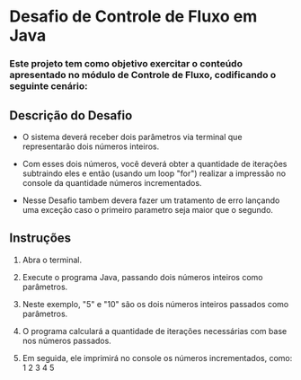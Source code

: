 # Desafio de Controle de Fluxo em Java
### Este projeto tem como objetivo exercitar o conteúdo apresentado no módulo de Controle de Fluxo, codificando o seguinte cenário:

## Descrição do Desafio
* O sistema deverá receber dois parâmetros via terminal que representarão dois números inteiros.

* Com esses dois números, você deverá obter a quantidade de iterações subtraindo eles e então (usando um loop "for") realizar a impressão no console da quantidade números incrementados.

* Nesse Desafio tambem devera fazer um tratamento de erro lançando uma exceção caso o primeiro parametro seja maior que o segundo.

## Instruções
1. Abra o terminal.

2. Execute o programa Java, passando dois números inteiros como parâmetros.

3. Neste exemplo, "5" e "10" são os dois números inteiros passados como parâmetros.

4. O programa calculará a quantidade de iterações necessárias com base nos números passados.

5. Em seguida, ele imprimirá no console os números incrementados, como: 1 2 3 4 5

